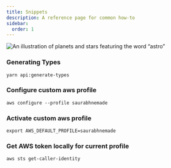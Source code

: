 ```yaml
---
title: Snippets
description: A reference page for common how-to
sidebar:
  order: 1
---
```


![An illustration of planets and stars featuring the word “astro”](https://raw.githubusercontent.com/withastro/docs/main/public/default-og-image.png)


### Generating Types

```
yarn api:generate-types
```

### Configure custom aws profile

```
aws configure --profile saurabhnemade
```

### Activate custom aws profile

```
export AWS_DEFAULT_PROFILE=saurabhnemade
```

### Get AWS token locally for current profile
```
aws sts get-caller-identity
```